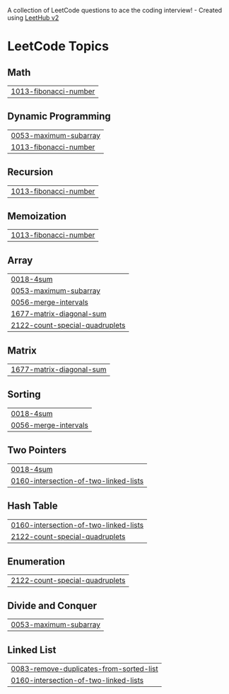 A collection of LeetCode questions to ace the coding interview! - Created using [LeetHub v2](https://github.com/arunbhardwaj/LeetHub-2.0)
<!---LeetCode Topics Start-->
# LeetCode Topics
## Math
|  |
| ------- |
| [1013-fibonacci-number](https://github.com/Manoj-1022/leetcode/tree/master/1013-fibonacci-number) |
## Dynamic Programming
|  |
| ------- |
| [0053-maximum-subarray](https://github.com/Manoj-1022/leetcode/tree/master/0053-maximum-subarray) |
| [1013-fibonacci-number](https://github.com/Manoj-1022/leetcode/tree/master/1013-fibonacci-number) |
## Recursion
|  |
| ------- |
| [1013-fibonacci-number](https://github.com/Manoj-1022/leetcode/tree/master/1013-fibonacci-number) |
## Memoization
|  |
| ------- |
| [1013-fibonacci-number](https://github.com/Manoj-1022/leetcode/tree/master/1013-fibonacci-number) |
## Array
|  |
| ------- |
| [0018-4sum](https://github.com/Manoj-1022/leetcode/tree/master/0018-4sum) |
| [0053-maximum-subarray](https://github.com/Manoj-1022/leetcode/tree/master/0053-maximum-subarray) |
| [0056-merge-intervals](https://github.com/Manoj-1022/leetcode/tree/master/0056-merge-intervals) |
| [1677-matrix-diagonal-sum](https://github.com/Manoj-1022/leetcode/tree/master/1677-matrix-diagonal-sum) |
| [2122-count-special-quadruplets](https://github.com/Manoj-1022/leetcode/tree/master/2122-count-special-quadruplets) |
## Matrix
|  |
| ------- |
| [1677-matrix-diagonal-sum](https://github.com/Manoj-1022/leetcode/tree/master/1677-matrix-diagonal-sum) |
## Sorting
|  |
| ------- |
| [0018-4sum](https://github.com/Manoj-1022/leetcode/tree/master/0018-4sum) |
| [0056-merge-intervals](https://github.com/Manoj-1022/leetcode/tree/master/0056-merge-intervals) |
## Two Pointers
|  |
| ------- |
| [0018-4sum](https://github.com/Manoj-1022/leetcode/tree/master/0018-4sum) |
| [0160-intersection-of-two-linked-lists](https://github.com/Manoj-1022/leetcode/tree/master/0160-intersection-of-two-linked-lists) |
## Hash Table
|  |
| ------- |
| [0160-intersection-of-two-linked-lists](https://github.com/Manoj-1022/leetcode/tree/master/0160-intersection-of-two-linked-lists) |
| [2122-count-special-quadruplets](https://github.com/Manoj-1022/leetcode/tree/master/2122-count-special-quadruplets) |
## Enumeration
|  |
| ------- |
| [2122-count-special-quadruplets](https://github.com/Manoj-1022/leetcode/tree/master/2122-count-special-quadruplets) |
## Divide and Conquer
|  |
| ------- |
| [0053-maximum-subarray](https://github.com/Manoj-1022/leetcode/tree/master/0053-maximum-subarray) |
## Linked List
|  |
| ------- |
| [0083-remove-duplicates-from-sorted-list](https://github.com/Manoj-1022/leetcode/tree/master/0083-remove-duplicates-from-sorted-list) |
| [0160-intersection-of-two-linked-lists](https://github.com/Manoj-1022/leetcode/tree/master/0160-intersection-of-two-linked-lists) |
<!---LeetCode Topics End-->